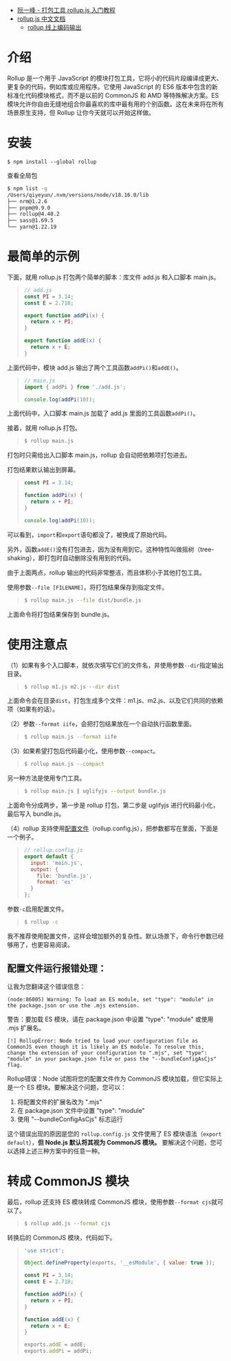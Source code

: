 * [阮一峰 - 打包工具 rollup.js 入门教程](https://www.ruanyifeng.com/blog/2022/05/rollup.html)
* [rollup.js 中文文档](https://www.rollupjs.com/)
    * [rollup 线上编码输出](https://rollupjs.org/repl)



# 介绍

Rollup 是一个用于 JavaScript 的模块打包工具，它将小的代码片段编译成更大、更复杂的代码，例如库或应用程序。它使用 JavaScript 的 ES6 版本中包含的新标准化代码模块格式，而不是以前的 CommonJS 和 AMD 等特殊解决方案。ES 模块允许你自由无缝地组合你最喜欢的库中最有用的个别函数。这在未来将在所有场景原生支持，但 Rollup 让你今天就可以开始这样做。

# 安装

```shell
$ npm install --global rollup
```

查看全局包

```sh
$ npm list -g                
/Users/qiyeyun/.nvm/versions/node/v18.16.0/lib
├── nrm@1.2.6
├── pnpm@9.9.0
├── rollup@4.40.2
├── sass@1.69.5
└── yarn@1.22.19
```



# 最简单的示例

下面，就用 rollup.js 打包两个简单的脚本：库文件 add.js 和入口脚本 main.js。

> ```javascript
> // add.js
> const PI = 3.14;
> const E = 2.718;
> 
> export function addPi(x) {
>   return x + PI;
> }
> 
> export function addE(x) {
>   return x + E; 
> }
> ```

上面代码中，模块 add.js 输出了两个工具函数`addPi()`和`addE()`。

> ```javascript
> // main.js
> import { addPi } from './add.js';
> 
> console.log(addPi(10));
> ```

上面代码中，入口脚本 main.js 加载了 add.js 里面的工具函数`addPi()`。

接着，就用 rollup.js 打包。

> ```bash
> $ rollup main.js
> ```

打包时只需给出入口脚本 main.js，rollup 会自动把依赖项打包进去。

打包结果默认输出到屏幕。

> ```javascript
> const PI = 3.14;
> 
> function addPi(x) {
>   return x + PI;
> }
> 
> console.log(addPi(10));
> ```

可以看到，`import`和`export`语句都没了，被换成了原始代码。

另外，函数`addE()`没有打包进去，因为没有用到它。这种特性叫做摇树（tree-shaking），即打包时自动删除没有用到的代码。

由于上面两点，rollup 输出的代码非常整洁，而且体积小于其他打包工具。

使用参数`--file [FILENAME]`，将打包结果保存到指定文件。

> ```bash
> $ rollup main.js --file dist/bundle.js
> ```

上面命令将打包结果保存到 bundle.js。



# 使用注意点

（1）如果有多个入口脚本，就依次填写它们的文件名，并使用参数`--dir`指定输出目录。

> ```bash
> $ rollup m1.js m2.js --dir dist
> ```

上面命令会在目录`dist`，打包生成多个文件：m1.js、m2.js、以及它们共同的依赖项（如果有的话）。

（2）参数`--format iife`，会把打包结果放在一个自动执行函数里面。

> ```bash
> $ rollup main.js --format iife
> ```

（3）如果希望打包后代码最小化，使用参数`--compact`。

> ```bash
> $ rollup main.js --compact
> ```

另一种方法是使用专门工具。

> ```bash
> $ rollup main.js | uglifyjs --output bundle.js
> ```

上面命令分成两步，第一步是 rollup 打包，第二步是 uglifyjs 进行代码最小化，最后写入 bundle.js。

（4）rollup 支持使用[配置文件](https://rollupjs.org/guide/en/#configuration-files)（rollup.config.js），把参数都写在里面，下面是一个例子。

> ```javascript
> // rollup.config.js
> export default {
>   input: 'main.js',
>   output: {
>     file: 'bundle.js',
>     format: 'es'
>   }
> };
> ```

参数`-c`启用配置文件。

> ```bash
> $ rollup -c
> ```

我不推荐使用配置文件，这样会增加额外的复杂性。默认场景下，命令行参数已经够用了，也更容易阅读。



## 配置文件运行报错处理：

让我为您翻译这个错误信息：

```
(node:86005) Warning: To load an ES module, set "type": "module" in the package.json or use the .mjs extension.
```
警告：要加载 ES 模块，请在 package.json 中设置 "type": "module" 或使用 .mjs 扩展名。

```
[!] RollupError: Node tried to load your configuration file as CommonJS even though it is likely an ES module. To resolve this, change the extension of your configuration to ".mjs", set "type": "module" in your package.json file or pass the "--bundleConfigAsCjs" flag.
```
Rollup错误：Node 试图将您的配置文件作为 CommonJS 模块加载，但它实际上是一个 ES 模块。要解决这个问题，您可以：
1. 将配置文件的扩展名改为 ".mjs"
2. 在 package.json 文件中设置 "type": "module"
3. 使用 "--bundleConfigAsCjs" 标志运行

这个错误出现的原因是您的 `rollup.config.js` 文件使用了 ES 模块语法（`export default`），**但 Node.js 默认将其视为 CommonJS 模块。** 要解决这个问题，您可以选择上述三种方案中的任意一种。





# 转成 CommonJS 模块

最后，rollup 还支持 ES 模块转成 CommonJS 模块，使用参数`--format cjs`就可以了。

> ```bash
> $ rollup add.js --format cjs
> ```

转换后的 CommonJS 模块，代码如下。

> ```javascript
> 'use strict';
> 
> Object.defineProperty(exports, '__esModule', { value: true });
> 
> const PI = 3.14;
> const E = 2.718;
> 
> function addPi(x) {
>   return x + PI;
> }
> 
> function addE(x) {
>   return x + E; 
> }
> 
> exports.addE = addE;
> exports.addPi = addPi;
> ```
